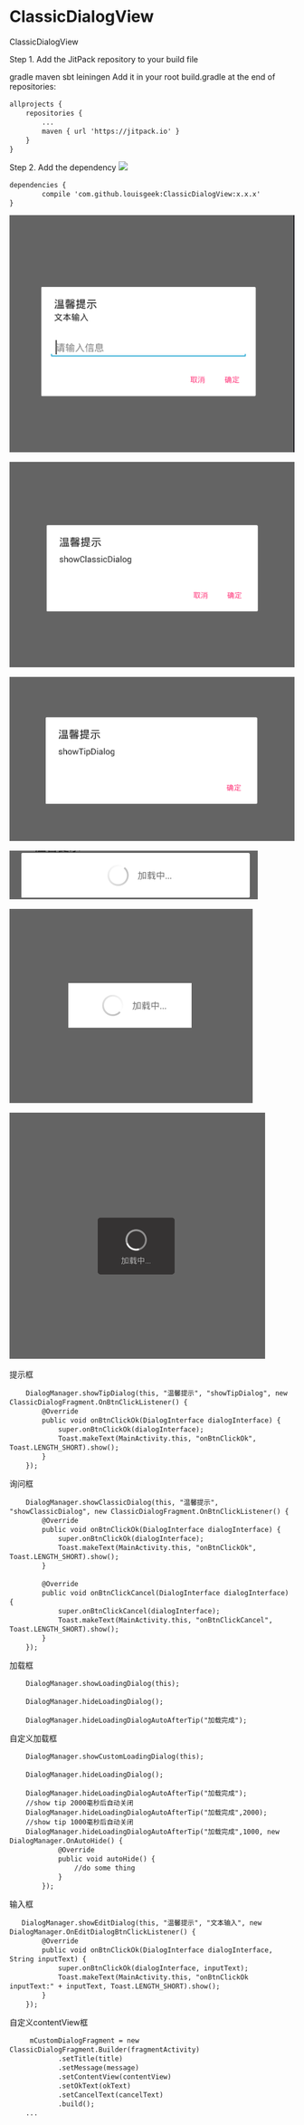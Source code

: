 # ClassicDialogView
ClassicDialogView

Step 1. Add the JitPack repository to your build file

gradle
maven
sbt
leiningen
Add it in your root build.gradle at the end of repositories:

	allprojects {
		repositories {
			...
			maven { url 'https://jitpack.io' }
		}
	}
Step 2. Add the dependency  [![](https://jitpack.io/v/louisgeek/ClassicDialogView.svg)](https://jitpack.io/#louisgeek/ClassicDialogView)

	dependencies {
	        compile 'com.github.louisgeek:ClassicDialogView:x.x.x'
	}




![1](https://github.com/louisgeek/ClassicDialogView/blob/master/screenshots/pic.png)

![2](https://github.com/louisgeek/ClassicDialogView/blob/master/screenshots/pic2.png)

![3](https://github.com/louisgeek/ClassicDialogView/blob/master/screenshots/pic3.png)

![4](https://github.com/louisgeek/ClassicDialogView/blob/master/screenshots/pic4.png)

![5](https://github.com/louisgeek/ClassicDialogView/blob/master/screenshots/pic5.png)

![6](https://github.com/louisgeek/ClassicDialogView/blob/master/screenshots/pic6.png)


提示框

   		DialogManager.showTipDialog(this, "温馨提示", "showTipDialog", new ClassicDialogFragment.OnBtnClickListener() {
            @Override
            public void onBtnClickOk(DialogInterface dialogInterface) {
                super.onBtnClickOk(dialogInterface);
                Toast.makeText(MainActivity.this, "onBtnClickOk", Toast.LENGTH_SHORT).show();
            }
        });


询问框


        DialogManager.showClassicDialog(this, "温馨提示", "showClassicDialog", new ClassicDialogFragment.OnBtnClickListener() {
            @Override
            public void onBtnClickOk(DialogInterface dialogInterface) {
                super.onBtnClickOk(dialogInterface);
                Toast.makeText(MainActivity.this, "onBtnClickOk", Toast.LENGTH_SHORT).show();
            }

            @Override
            public void onBtnClickCancel(DialogInterface dialogInterface) {
                super.onBtnClickCancel(dialogInterface);
                Toast.makeText(MainActivity.this, "onBtnClickCancel", Toast.LENGTH_SHORT).show();
            }
        });


加载框

        DialogManager.showLoadingDialog(this);

		DialogManager.hideLoadingDialog();

		DialogManager.hideLoadingDialogAutoAfterTip("加载完成");


自定义加载框

        DialogManager.showCustomLoadingDialog(this);

		DialogManager.hideLoadingDialog();
		
		DialogManager.hideLoadingDialogAutoAfterTip("加载完成");
		//show tip 2000毫秒后自动关闭
		DialogManager.hideLoadingDialogAutoAfterTip("加载完成",2000);
 		//show tip 1000毫秒后自动关闭
		DialogManager.hideLoadingDialogAutoAfterTip("加载完成",1000, new DialogManager.OnAutoHide() {
                @Override
                public void autoHide() {
                    //do some thing
                }
            });


输入框

       DialogManager.showEditDialog(this, "温馨提示", "文本输入", new DialogManager.OnEditDialogBtnClickListener() {
            @Override
            public void onBtnClickOk(DialogInterface dialogInterface, String inputText) {
                super.onBtnClickOk(dialogInterface, inputText);
                Toast.makeText(MainActivity.this, "onBtnClickOk inputText:" + inputText, Toast.LENGTH_SHORT).show();
            }
        });
	
自定义contentView框 

		 mCustomDialogFragment = new ClassicDialogFragment.Builder(fragmentActivity)
                .setTitle(title)
                .setMessage(message)
                .setContentView(contentView)
				.setOkText(okText)
                .setCancelText(cancelText)
                .build();
		...
	
